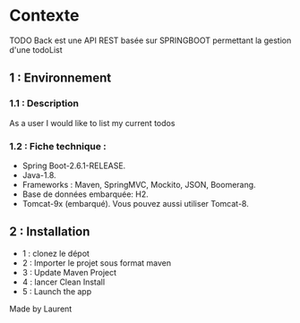 # Contexte
TODO Back est une API REST basée sur SPRINGBOOT permettant la gestion d'une todoList

## 1 : Environnement

### 1.1 : Description 

As a user I would like to list my current todos

### 1.2 : Fiche technique :

- Spring Boot-2.6.1-RELEASE.
- Java-1.8.
- Frameworks : Maven, SpringMVC, Mockito, JSON, Boomerang.
- Base de données embarquée: H2.
- Tomcat-9x (embarqué). Vous pouvez aussi utiliser Tomcat-8.

## 2 : Installation

-	1 : clonez le dépot
-	2 : Importer le projet sous format maven
-	3 : Update Maven Project
-	4 : lancer Clean Install
-	5 : Launch the app


Made by Laurent